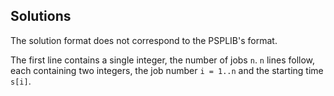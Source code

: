 ## Solutions

The solution format does not correspond to the PSPLIB's format.

The first line contains a single integer, the number of jobs `n`.
`n` lines follow, each containing two integers, the job number `i = 1..n` and
the starting time `s[i]`.